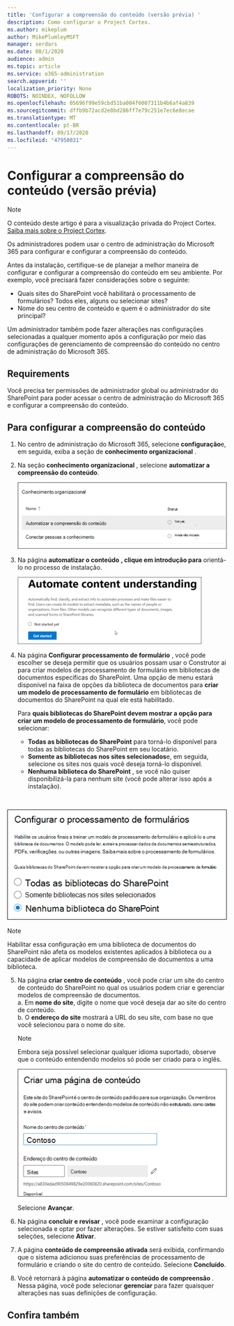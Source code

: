 ```yaml
---
title: 'Configurar a compreensão do conteúdo (versão prévia) '
description: Como configurar o Project Cortex.
ms.author: mikeplum
author: MikePlumleyMSFT
manager: serdars
ms.date: 08/1/2020
audience: admin
ms.topic: article
ms.service: o365-administration
search.appverid: ''
localization_priority: None
ROBOTS: NOINDEX, NOFOLLOW
ms.openlocfilehash: 05696f99e59cbd51ba004f6007311b4b6af4a839
ms.sourcegitcommit: dffb9b72acd2e0bd286ff7e79c251e7ec6e8ecae
ms.translationtype: MT
ms.contentlocale: pt-BR
ms.lasthandoff: 09/17/2020
ms.locfileid: "47950031"
---
```

# <a name="set-up-content-understanding-preview"></a>Configurar a compreensão do conteúdo (versão prévia)

> [!Note] 
> O conteúdo deste artigo é para a visualização privada do Project Cortex. [Saiba mais sobre o Project Cortex](https://aka.ms/projectcortex).

Os administradores podem usar o centro de administração do Microsoft 365 para configurar e configurar a compreensão do conteúdo. 

Antes da instalação, certifique-se de planejar a melhor maneira de configurar e configurar a compreensão do conteúdo em seu ambiente. Por exemplo, você precisará fazer considerações sobre o seguinte:
- Quais sites do SharePoint você habilitará o processamento de formulários? Todos eles, alguns ou selecionar sites?
- Nome do seu centro de conteúdo e quem é o administrador do site principal?

Um administrador também pode fazer alterações nas configurações selecionadas a qualquer momento após a configuração por meio das configurações de gerenciamento de compreensão do conteúdo no centro de administração do Microsoft 365.


## <a name="requirements"></a>Requirements 
Você precisa ter permissões de administrador global ou administrador do SharePoint para poder acessar o centro de administração do Microsoft 365 e configurar a compreensão do conteúdo.


## <a name="to-set-up-content-understanding"></a>Para configurar a compreensão do conteúdo

1. No centro de administração do Microsoft 365, selecione **configuração**e, em seguida, exiba a seção de **conhecimento organizacional** .
2. Na seção **conhecimento organizacional** , selecione **automatizar a compreensão do conteúdo**.<br/>

    ![Página de configuração de conhecimento organizacional](../media/content-understanding/admin-org-knowledge-options.png)</br>

3. Na página **automatizar o conteúdo** **, clique em introdução para** orientá-lo no processo de instalação.<br/>

    ![Iniciar a instalação](../media/content-understanding/admin-content-understanding-get-started.png)</br>


4. Na página **Configurar processamento de formulário** , você pode escolher se deseja permitir que os usuários possam usar o Construtor ai para criar modelos de processamento de formulário em bibliotecas de documentos específicas do SharePoint. Uma opção de menu estará disponível na faixa de opções da biblioteca de documentos para **criar um modelo de processamento de formulário** em bibliotecas de documentos do SharePoint na qual ele está habilitado.
 
     Para **quais bibliotecas do SharePoint devem mostrar a opção para criar um modelo de processamento de formulário**, você pode selecionar:</br>
    - **Todas as bibliotecas do SharePoint** para torná-lo disponível para todas as bibliotecas do SharePoint em seu locatário.</br>
    - **Somente as bibliotecas nos sites selecionados**e, em seguida, selecione os sites nos quais você deseja torná-lo disponível.</br>
    - **Nenhuma biblioteca do SharePoint** , se você não quiser disponibilizá-la para nenhum site (você pode alterar isso após a instalação).
</br>

   ![Configurar o processamento de formulários](../media/content-understanding/admin-configforms.png)
</br>

   > [!Note]
   > Habilitar essa configuração em uma biblioteca de documentos do SharePoint não afeta os modelos existentes aplicados à biblioteca ou a capacidade de aplicar modelos de compreensão de documentos a uma biblioteca. 

    
5. Na página **criar centro de conteúdo** , você pode criar um site do centro de conteúdo do SharePoint no qual os usuários podem criar e gerenciar modelos de compreensão de documentos. </br>
    a. Em **nome do site**, digite o nome que você deseja dar ao site do centro de conteúdo.</br>
    b. O **endereço do site** mostrará a URL do seu site, com base no que você selecionou para o nome do site.</br>

    > [!Note] 
    > Embora seja possível selecionar qualquer idioma suportado, observe que o conteúdo entendendo modelos só pode ser criado para o inglês.</br>

      ![Criar centro de conteúdo](../media/content-understanding/admin-cu-create-cc.png)</br>


    Selecione **Avançar**.
6. Na página **concluir e revisar** , você pode examinar a configuração selecionada e optar por fazer alterações. Se estiver satisfeito com suas seleções, selecione **Ativar**.



7. A página **conteúdo de compreensão ativada** será exibida, confirmando que o sistema adicionou suas preferências de processamento de formulário e criando o site do centro de conteúdo. Selecione **Concluído**.

8. Você retornará à página **automatizar o conteúdo de compreensão** . Nessa página, você pode selecionar **gerenciar** para fazer quaisquer alterações nas suas definições de configuração. 

## <a name="see-also"></a>Confira também



  






